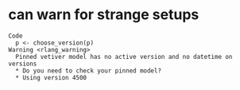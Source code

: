 # can warn for strange setups

    Code
      p <- choose_version(p)
    Warning <rlang_warning>
      Pinned vetiver model has no active version and no datetime on versions
      * Do you need to check your pinned model?
      * Using version 4500

